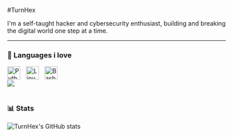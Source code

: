 #TurnHex

I'm a self-taught hacker and cybersecurity enthusiast, building and breaking the digital world one step at a time.  

---

### 🧰 Languages i love 

<img align="left" alt="Python" width="30px" style="padding-right:10px;" src="https://cdn.jsdelivr.net/gh/devicons/devicon/icons/python/python-plain.svg" />
<img align="left" alt="Linux" width="30px" style="padding-right:10px;" src="https://cdn.jsdelivr.net/gh/devicons/devicon/icons/linux/linux-original.svg" />
<img align="left" alt="Bash" width="30px" style="padding-right:10px;" src="https://cdn.jsdelivr.net/gh/devicons/devicon/icons/bash/bash-original.svg" />
<br />



[<img src="https://custom-icon-badges.demolab.com/badge/-Subscribe%20For%20More-red?style=for-the-badge&logo=video&logoColor=white"/>](https://www.youtube.com/c/turnhex?sub_confirmation=1)

#

### 📊 Stats

![TurnHex's GitHub stats](https://github-readme-stats.vercel.app/api?username=turnhex&show_icons=true&theme=gruvbox)

